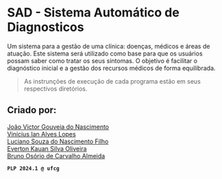 # SAD - Sistema Automático de Diagnosticos
Um sistema para a gestão de uma clínica: doenças, médicos e áreas de atuação. Este sistema será utilizado como base para que os usuários possam saber como tratar os seus sintomas. O objetivo é facilitar o diagnóstico inicial e a gestão dos recursos médicos de forma equilibrada. 

> As instrunções de execução de cada programa estão em seus respectivos diretórios.

## Criado por:
[João Victor Gouveia do Nascimento](https://github.com/joaovgouveia)<br>
[Vinícius Ian Alves Lopes](https://github.com/ViniciusI4n)<br>
[Luciano Souza do Nascimento Filho](https://github.com/LucianoLN)<br>
[Everton Kauan Silva Oliveira](https://github.com/EvertonKauan)<br>
[Bruno Osório de Carvalho Almeida](https://github.com/brunosrio)<br>

**`PLP 2024.1 @ ufcg`**